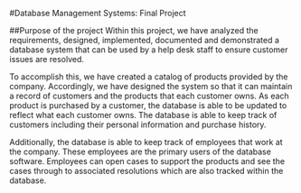 #Database Management Systems: Final Project

##Purpose of the project
Within this project, we have analyzed the requirements, designed, implemented, documented and demonstrated a database system that can be used by a help desk staff to ensure customer issues are resolved.

To accomplish this, we have created a catalog of products provided by the company. Accordingly, we have designed the system so that it can maintain a record of customers 
and the products that each customer owns. As each product is purchased by a customer, the database is able to be updated to reflect what each customer owns. 
The database is able to keep track of customers including their personal information and purchase history. 

Additionally, the database is able to keep track of employees that work at the company. These employees are the primary users of the database software. Employees can open cases to
support the products and see the cases through to associated resolutions which are also tracked within the database.
